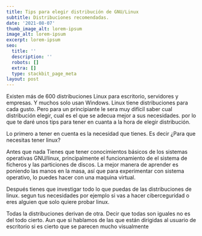 ```yaml
---
title: Tips para elegir distribución de GNU/Linux
subtitle: Distribuciones recomendadas.
date: '2021-08-07'
thumb_image_alt: lorem-ipsum
image_alt: lorem-ipsum
excerpt: lorem-ipsum
seo:
  title: ''
  description: ''
  robots: []
  extra: []
  type: stackbit_page_meta
layout: post
---
```

Existen más de 600 distribuciones Linux para escritorio, servidores y empresas. Y muchos solo usan Windows. Linux tiene distribuciones para cada gusto. Pero para un principiante le sera muy difícil saber cual distribución elegir, cual es el que se adecua mejor a sus necesidades. por lo que te daré unos tips para tener en cuanta a la hora de elegir distribución.

Lo primero a tener en cuenta es la necesidad que tienes. Es decir ¿Para que necesitas tener linux?

Antes que nada Tienes que tener conocimientos básicos de los sistemas operativas GNU/linux, principalmente el funcionamiento de el sistema de ficheros y las particiones de discos. La mejor manera de aprender es poniendo las manos en la masa, así que para experimentar con sistema operativo, lo puedes hacer con una maquina virtual.

Después tienes que investigar todo lo que puedas de las distribuciones de linux. segun tus necesidades por ejemplo si vas a hacer ciberceguridad o eres alguien que solo quiere probar linux.

Todas la distribuciones derivan de otra. Decir que todas son iguales no es del todo cierto. Aun que si hablamos de las que están dirigidas al usuario de escritorio si es cierto que se parecen mucho visualmente
